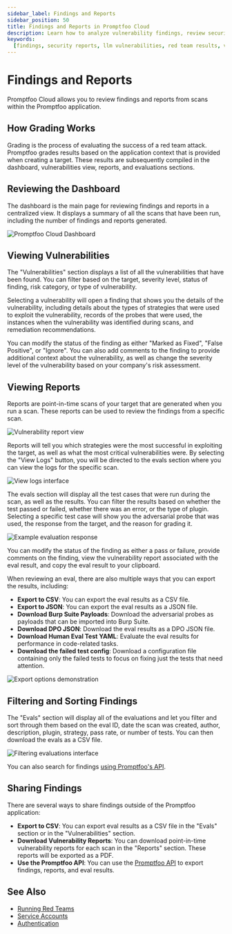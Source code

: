 ```yaml
---
sidebar_label: Findings and Reports
sidebar_position: 50
title: Findings and Reports in Promptfoo Cloud
description: Learn how to analyze vulnerability findings, review security reports, and export results in Promptfoo Cloud
keywords:
  [findings, security reports, llm vulnerabilities, red team results, vulnerability management]
---
```


# Findings and Reports

Promptfoo Cloud allows you to review findings and reports from scans within the Promptfoo application.

## How Grading Works

Grading is the process of evaluating the success of a red team attack. Promptfoo grades results based on the application context that is provided when creating a target. These results are subsequently compiled in the dashboard, vulnerabilities view, reports, and evaluations sections.

## Reviewing the Dashboard

The dashboard is the main page for reviewing findings and reports in a centralized view. It displays a summary of all the scans that have been run, including the number of findings and reports generated.

![Promptfoo Cloud Dashboard](/img/enterprise-docs/promptfoo-dashboard.png)

## Viewing Vulnerabilities

The "Vulnerabilities" section displays a list of all the vulnerabilities that have been found. You can filter based on the target, severity level, status of finding, risk category, or type of vulnerability.

Selecting a vulnerability will open a finding that shows you the details of the vulnerability, including details about the types of strategies that were used to exploit the vulnerability, records of the probes that were used, the instances when the vulnerability was identified during scans, and remediation recommendations.

You can modify the status of the finding as either "Marked as Fixed", "False Positive", or "Ignore". You can also add comments to the finding to provide additional context about the vulnerability, as well as change the severity level of the vulnerability based on your company's risk assessment.

## Viewing Reports

Reports are point-in-time scans of your target that are generated when you run a scan. These reports can be used to review the findings from a specific scan.

![Vulnerability report view](/img/enterprise-docs/view-report.png)

Reports will tell you which strategies were the most successful in exploiting the target, as well as what the most critical vulnerabilities were. By selecting the "View Logs" button, you will be directed to the evals section where you can view the logs for the specific scan.

![View logs interface](/img/enterprise-docs/view-logs.png)

The evals section will display all the test cases that were run during the scan, as well as the results. You can filter the results based on whether the test passed or failed, whether there was an error, or the type of plugin. Selecting a specific test case will show you the adversarial probe that was used, the response from the target, and the reason for grading it.

![Example evaluation response](/img/enterprise-docs/eval-example.png)

You can modify the status of the finding as either a pass or failure, provide comments on the finding, view the vulnerability report associated with the eval result, and copy the eval result to your clipboard.

When reviewing an eval, there are also multiple ways that you can export the results, including:

- **Export to CSV**: You can export the eval results as a CSV file.
- **Export to JSON**: You can export the eval results as a JSON file.
- **Download Burp Suite Payloads**: Download the adversarial probes as payloads that can be imported into Burp Suite.
- **Download DPO JSON**: Download the eval results as a DPO JSON file.
- **Download Human Eval Test YAML**: Evaluate the eval results for performance in code-related tasks.
- **Download the failed test config**: Download a configuration file containing only the failed tests to focus on fixing just the tests that need attention.

![Export options demonstration](/img/enterprise-docs/export-results.gif)

## Filtering and Sorting Findings

The "Evals" section will display all of the evaluations and let you filter and sort through them based on the eval ID, date the scan was created, author, description, plugin, strategy, pass rate, or number of tests. You can then download the evals as a CSV file.

![Filtering evaluations interface](/img/enterprise-docs/filter-evals.png)

You can also search for findings [using Promptfoo's API](https://www.promptfoo.dev/docs/api-reference/#tag/default/GET/api/v1/results).

## Sharing Findings

There are several ways to share findings outside of the Promptfoo application:

- **Export to CSV**: You can export eval results as a CSV file in the "Evals" section or in the "Vulnerabilities" section.
- **Download Vulnerability Reports**: You can download point-in-time vulnerability reports for each scan in the "Reports" section. These reports will be exported as a PDF.
- **Use the Promptfoo API**: You can use the [Promptfoo API](https://www.promptfoo.dev/docs/api-reference/) to export findings, reports, and eval results.

## See Also

- [Running Red Teams](./red_teams.md)
- [Service Accounts](./service_accounts.md)
- [Authentication](./authentication.md)
